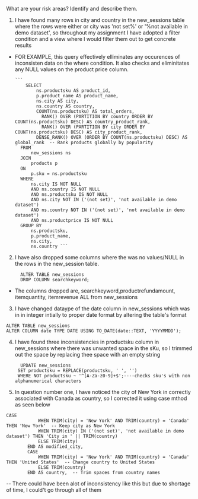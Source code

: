 What are your risk areas? Identify and describe them.

1. I have found many rows in city and country in the new_sessions table where the rows were either or city was 'not set%' or '%not available in demo dataset', so throughout my assignment I have adopted a filter condition and a view where I would filter them out to get concrete results

- FOR EXAMPLE, this query effectively elliminates any occurences of inconsisten data on the where condition. It also checks and eliminitates any NULL values on the product price column.

      ```
          SELECT 
              ns.productsku AS product_id,
              p.product_name AS product_name,
              ns.city AS city,
              ns.country AS country,
              COUNT(ns.productsku) AS total_orders,
      		    RANK() OVER (PARTITION BY country ORDER BY COUNT(ns.productsku) DESC) AS country_product_rank,
      		    RANK() OVER (PARTITION BY city ORDER BY COUNT(ns.productsku) DESC) AS city_product_rank,
          	  DENSE_RANK() OVER (ORDER BY COUNT(ns.productsku) DESC) AS global_rank  -- Rank products globally by popularity
        FROM 
            new_sessions ns
        JOIN 
            products p 
        ON 
            p.sku = ns.productsku
        WHERE
            ns.city IS NOT NULL
            AND ns.country IS NOT NULL
            AND ns.productsku IS NOT NULL
            AND ns.city NOT IN ('(not set)', 'not available in demo dataset')
            AND ns.country NOT IN ('(not set)', 'not available in demo dataset')
            AND ns.productprice IS NOT NULL
        GROUP BY
            ns.productsku,
            p.product_name,
            ns.city,
            ns.country ```

  
2. I have also dropped some columns where the was no values/NULL in the rows  in the new_session table.


   ```
     ALTER TABLE new_sessions
     DROP COLUMN searchkeyword;
    ```

- The columns dropped are, searchkeyword,productrefundamount,  itemquantity, itemrevenue ALL from new_sessions


3. I have changed dataype of the date column in new_sessions which was in in integer intially to proper date format by altering the table's format

```
ALTER TABLE new_sessions
ALTER COLUMN date TYPE DATE USING TO_DATE(date::TEXT, 'YYYYMMDD');
```


4. I have found three inconsistencies in productsku column in new_sessions where there was unwanted space in the sKu, so I trimmed out the space by replacing thee space with an empty string
   ```
     UPDATE new_sessions
    SET productsku = REPLACE(productsku, ' ', '')
    WHERE NOT productsku ~ '^[A-Za-z0-9]+$';----checks sku's with non alphanumerical characters
   ```
5. In question number one, I have noticed the city of New York in correctly associated with Canada as country, so I corrected it using case mthod as seen below
```
CASE
            WHEN TRIM(city) = 'New York' AND TRIM(country) = 'Canada' THEN 'New York'  -- Keep city as New York
            WHEN TRIM(city) IN ('(not set)', 'not available in demo dataset') THEN 'City in ' || TRIM(country)
            ELSE TRIM(city)
        END AS modified_city,
        CASE
            WHEN TRIM(city) = 'New York' AND TRIM(country) = 'Canada' THEN 'United States'  -- Change country to United States
            ELSE TRIM(country)
        END AS country,  -- Trim spaces from country names
```

-- There could have been alot of inconsistency like this but due to shortage of time, I could't go through all of them



 

